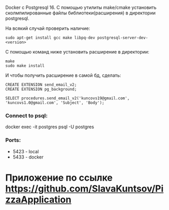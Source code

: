 Docker с Postgresql 16.
С помощью утилиты make/cmake установить сколмпилированные файлы библиотеки(расширения) в директории postgresql.

На всякий случай проверить наличие:
```
sudo apt-get install gcc make libpq-dev postgresql-server-dev-<version>
```

С помощью команд ниже установить расширение в директории:
```
make
sudo make install
```

И чтобы получить расширение в самой бд, сделать:
```
CREATE EXTENSION send_email_v2;  
CREATE EXTENSION pg_background;
```
```
SELECT procedures.send_email_v2('kuncovs19@gmail.com', 'kuncovs1.0@gmail.com', 'Subject', 'Body');
```

### Connect to psql:
docker exec -it postgres psql -U postgres
### Ports:
* 5423 - local
* 5433 - docker

# Приложение по ссылке https://github.com/SlavaKuntsov/PizzaApplication
